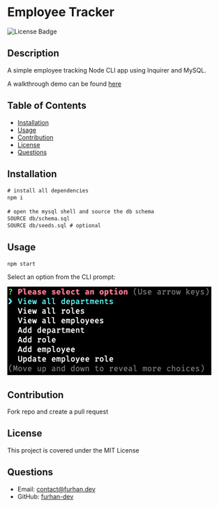 # Employee Tracker

![License Badge](https://img.shields.io/badge/License-MIT-green)

## Description

A simple employee tracking Node CLI app using Inquirer and MySQL.

A walkthrough demo can be found [here](https://drive.google.com/file/d/1w6J5kmzYBd4OxOKVq9VOAD8oD49YdhFk/view)

## Table of Contents

* [Installation](#Installation)
* [Usage](#Usage)
* [Contribution](#Contribution)
* [License](#License)
* [Questions](#Questions)

## Installation

```terminal
# install all dependencies
npm i

# open the mysql shell and source the db schema
SOURCE db/schema.sql
SOURCE db/seeds.sql # optional
```

## Usage

```terminal
npm start
```

Select an option from the CLI prompt:

![Prompt with options](./assets/screenshot.png)

## Contribution

Fork repo and create a pull request

## License

This project is covered under the MIT License

## Questions

* Email: [contact@furhan.dev](contact@furhan.dev)
* GitHub: [furhan-dev](https://github.com/furhan-dev)
